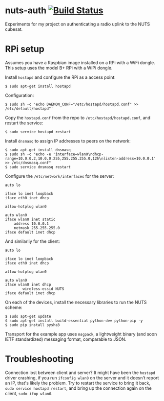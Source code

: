nuts-auth [![Build Status](https://travis-ci.org/thusoy/nuts-auth.svg?branch=master)](https://travis-ci.org/thusoy/nuts-auth)
================

Experiments for my project on authenticating a radio uplink to the NUTS cubesat.

RPi setup
=========

Assumes you have a Raspbian image installed on a RPi with a WiFi dongle.
This setup uses the model B+ RPi with a WiPi dongle.

Install `hostapd` and configure the RPi as a access point:

    $ sudo apt-get install hostapd

Configuration:

    $ sudo sh -c 'echo DAEMON_CONF="/etc/hostapd/hostapd.conf" >> /etc/default/hostapd"'

Copy the `hostapd.conf` from the repo to `/etc/hostapd/hostapd.conf`, and
restart the service:

    $ sudo service hostapd restart

Install `dnsmasq` to assign IP addresses to peers on the network:

    $ sudo apt-get install dnsmasq
    $ sudo sh -c "echo -e 'interface=wlan0\ndhcp-range=10.0.0.2,10.0.0.255,255.255.255.0,12h\nlisten-address=10.0.0.1' >> /etc/dnsmasq.conf"
    $ sudo service dnsmasq restart

Configure the `/etc/network/interfaces` for the server:

    auto lo

    iface lo inet loopback
    iface eth0 inet dhcp

    allow-hotplug wlan0

    auto wlan0
    iface wlan0 inet static
        address 10.0.0.1
        netmask 255.255.255.0
    iface default inet dhcp

And similarliy for the client:

    auto lo

    iface lo inet loopback
    iface eth0 inet dhcp

    allow-hotplug wlan0

    auto wlan0
    iface wlan0 inet dhcp
            wireless-essid NUTS
    iface default inet dhcp


On each of the devices, install the necessary libraries to run the NUTS scheme:

    $ sudo apt-get update
    $ sudo apt-get install build-essential python-dev python-pip -y
    $ sudo pip install pysha3

Transport for the example app uses `msgpack`, a lightweight binary (and soon IETF standardized) messaging format, comparable to JSON.

Troubleshooting
===============

Connection lost between client and server? It might have been the `hostapd` driver crashing, if you run `ifconfig wlan0` on the server and it doesn't report an IP, that's likely the problem. Try to restart the service to bring it back, `sudo service hostapd restart`, and bring up the connection again on the client, `sudo ifup wlan0`.
